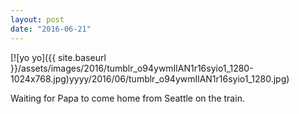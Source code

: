 ```yaml
---
layout: post
date: "2016-06-21"
---
```


[![yo yo]({{ site.baseurl }}/assets/images/2016/tumblr_o94ywmIlAN1r16syio1_1280-1024x768.jpg)yyyy/2016/06/tumblr_o94ywmIlAN1r16syio1_1280.jpg)

Waiting for Papa to come home from Seattle on the train.
